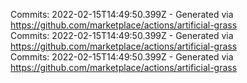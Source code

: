 Commits: 2022-02-15T14:49:50.399Z - Generated via https://github.com/marketplace/actions/artificial-grass
<br>
Commits: 2022-02-15T14:49:50.399Z - Generated via https://github.com/marketplace/actions/artificial-grass
<br>
Commits: 2022-02-15T14:49:50.399Z - Generated via https://github.com/marketplace/actions/artificial-grass
<br>
